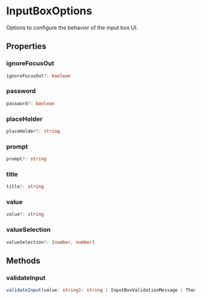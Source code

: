 # InputBoxOptions

Options to configure the behavior of the input box UI.

## Properties

### ignoreFocusOut

```typescript
ignoreFocusOut?: boolean
```

### password

```typescript
password?: boolean
```

### placeHolder

```typescript
placeHolder?: string
```

### prompt

```typescript
prompt?: string
```

### title

```typescript
title?: string
```

### value

```typescript
value?: string
```

### valueSelection

```typescript
valueSelection?: [number, number]
```

## Methods

### validateInput

```typescript
validateInput(value: string): string | InputBoxValidationMessage | Thenable<string | InputBoxValidationMessage>
```

[InputBoxValidationMessage]: InputBoxValidationMessage.md
